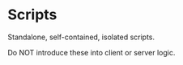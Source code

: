 # Scripts
Standalone, self-contained, isolated scripts.

Do NOT introduce these into client or server logic.
